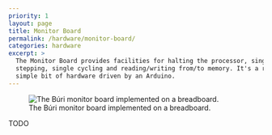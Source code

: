 ```yaml
---
priority: 1
layout: page
title: Monitor Board
permalink: /hardware/monitor-board/
categories: hardware
excerpt: >
  The Monitor Board provides facilities for halting the processor, single
  stepping, single cycling and reading/writing from/to memory. It's a relatively
  simple bit of hardware driven by an Arduino.
---
```


<figure>
  <img alt="The Búri monitor board implemented on a breadboard."
    src="{{ "monitor-board.jpg" | prepend: site.imageurl }}">
  <figcaption>The Búri monitor board implemented on a breadboard.</figcaption>
</figure>

TODO
